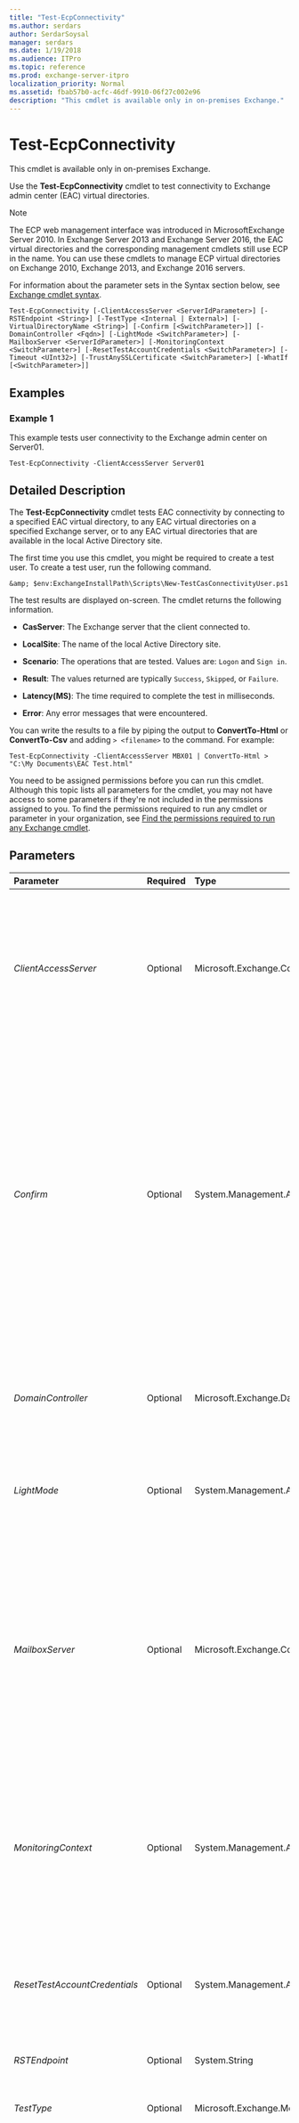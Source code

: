 ```yaml
---
title: "Test-EcpConnectivity"
ms.author: serdars
author: SerdarSoysal
manager: serdars
ms.date: 1/19/2018
ms.audience: ITPro
ms.topic: reference
ms.prod: exchange-server-itpro
localization_priority: Normal
ms.assetid: fbab57b0-acfc-46df-9910-06f27c002e96
description: "This cmdlet is available only in on-premises Exchange."
---
```


# Test-EcpConnectivity

This cmdlet is available only in on-premises Exchange. 
  
Use the **Test-EcpConnectivity** cmdlet to test connectivity to Exchange admin center (EAC) virtual directories.
  
> [!NOTE]
> The ECP web management interface was introduced in MicrosoftExchange Server 2010. In Exchange Server 2013 and Exchange Server 2016, the EAC virtual directories and the corresponding management cmdlets still use ECP in the name. You can use these cmdlets to manage ECP virtual directories on Exchange 2010, Exchange 2013, and Exchange 2016 servers. 
  
For information about the parameter sets in the Syntax section below, see [Exchange cmdlet syntax](https://technet.microsoft.com/library/bb123552.aspx). 
  
```
Test-EcpConnectivity [-ClientAccessServer <ServerIdParameter>] [-RSTEndpoint <String>] [-TestType <Internal | External>] [-VirtualDirectoryName <String>] [-Confirm [<SwitchParameter>]] [-DomainController <Fqdn>] [-LightMode <SwitchParameter>] [-MailboxServer <ServerIdParameter>] [-MonitoringContext <SwitchParameter>] [-ResetTestAccountCredentials <SwitchParameter>] [-Timeout <UInt32>] [-TrustAnySSLCertificate <SwitchParameter>] [-WhatIf [<SwitchParameter>]]

```

## Examples
<a name="Examples"> </a>

### Example 1

This example tests user connectivity to the Exchange admin center on Server01.
  
```
Test-EcpConnectivity -ClientAccessServer Server01
```

## Detailed Description
<a name="DetailedDescription"> </a>

The **Test-EcpConnectivity** cmdlet tests EAC connectivity by connecting to a specified EAC virtual directory, to any EAC virtual directories on a specified Exchange server, or to any EAC virtual directories that are available in the local Active Directory site.
  
The first time you use this cmdlet, you might be required to create a test user. To create a test user, run the following command.
  
```
&amp; $env:ExchangeInstallPath\Scripts\New-TestCasConnectivityUser.ps1
```

The test results are displayed on-screen. The cmdlet returns the following information.
  
- **CasServer**: The Exchange server that the client connected to.
    
- **LocalSite**: The name of the local Active Directory site.
    
- **Scenario**: The operations that are tested. Values are:  `Logon` and `Sign in`.
    
- **Result**: The values returned are typically  `Success`,  `Skipped`, or  `Failure`.
    
- **Latency(MS)**: The time required to complete the test in milliseconds.
    
- **Error**: Any error messages that were encountered.
    
You can write the results to a file by piping the output to **ConvertTo-Html** or **ConvertTo-Csv** and adding `> <filename>` to the command. For example:
  
```
Test-EcpConnectivity -ClientAccessServer MBX01 | ConvertTo-Html > "C:\My Documents\EAC Test.html"
```

You need to be assigned permissions before you can run this cmdlet. Although this topic lists all parameters for the cmdlet, you may not have access to some parameters if they're not included in the permissions assigned to you. To find the permissions required to run any cmdlet or parameter in your organization, see [Find the permissions required to run any Exchange cmdlet](https://technet.microsoft.com/library/mt432940.aspx).
  
## Parameters
<a name="DetailedDescription"> </a>

|**Parameter**|**Required**|**Type**|**Description**|
|:-----|:-----|:-----|:-----|
| _ClientAccessServer_ <br/> |Optional  <br/> |Microsoft.Exchange.Configuration.Tasks.ServerIdParameter  <br/> | The _ClientAccessServer_ parameter specifies the Exchange server to test. This server has the Client Access server role installed, and is responsible for accepting client connections. <br/>  You can use any value that uniquely identifies the server. For example: <br/>  Name <br/>  Distinguished name (DN) <br/> **ExchangeLegacyDN** <br/>  GUID <br/> |
| _Confirm_ <br/> |Optional  <br/> |System.Management.Automation.SwitchParameter  <br/> | The _Confirm_ switch specifies whether to show or hide the confirmation prompt. How this switch affects the cmdlet depends on if the cmdlet requires confirmation before proceeding. <br/>  Destructive cmdlets (for example, **Remove-\*** cmdlets) have a built-in pause that forces you to acknowledge the command before proceeding. For these cmdlets, you can skip the confirmation prompt by using this exact syntax: `-Confirm:$false`.  <br/>  Most other cmdlets (for example, **New-\*** and **Set-\*** cmdlets) don't have a built-in pause. For these cmdlets, specifying the _Confirm_ switch without a value introduces a pause that forces you acknowledge the command before proceeding. <br/> |
| _DomainController_ <br/> |Optional  <br/> |Microsoft.Exchange.Data.Fqdn  <br/> |The _DomainController_ parameter specifies the domain controller that's used by this cmdlet to read data from or write data to Active Directory. You identify the domain controller by its fully qualified domain name (FQDN). For example, `dc01.contoso.com`.  <br/> |
| _LightMode_ <br/> |Optional  <br/> |System.Management.Automation.SwitchParameter  <br/> |This parameter isn't implemented for this diagnostic command. Using this parameter doesn't change the behavior of this command.  <br/> |
| _MailboxServer_ <br/> |Optional  <br/> |Microsoft.Exchange.Configuration.Tasks.ServerIdParameter  <br/> | The _MailboxServer_ parameter specifies the Exchange 2016 or Exchange 2013 Mailbox server that you want to test. This parameter identifies the backend server that accepts proxied connections from the frontend server where clients connect. <br/>  You can use any value that uniquely identifies the server. For example: <br/>  Name <br/>  Distinguished name (DN) <br/> **ExchangeLegacyDN** <br/>  GUID <br/>  If you don't use this parameter, connections to all Mailbox servers in the local Active Directory site are tested. <br/> |
| _MonitoringContext_ <br/> |Optional  <br/> |System.Management.Automation.SwitchParameter  <br/> |The _MonitoringContext_ switch includes the associated monitoring events and performance counters in the results. Typically, you include the monitoring events and performance counters in the results when the output is passed to MicrosoftSystem Center Operations Manager (SCOM). You don't need to specify a value with this switch. <br/> |
| _ResetTestAccountCredentials_ <br/> |Optional  <br/> |System.Management.Automation.SwitchParameter  <br/> |The _ResetTestAccountCredentials_ switch resets the password for the test account that's used to run this command. The password for the test account is typically reset every seven days. Use this switch to force a password reset any time it's required for security reasons. <br/> |
| _RSTEndpoint_ <br/> |Optional  <br/> |System.String  <br/> |This parameter is reserved for internal Microsoft use.  <br/> |
| _TestType_ <br/> |Optional  <br/> |Microsoft.Exchange.Monitoring.OwaConnectivityTestType  <br/> |The _TestType_ parameter specifies whether the command tests internal or external URLs. Values are `Internal` and `External`. The default value is  `Internal`.  <br/> |
| _Timeout_ <br/> |Optional  <br/> |System.UInt32  <br/> |The _Timeout_ parameter specifies the amount of time, in seconds, to wait for the test operation to finish. The default value for the _Timeout_ parameter is 30 seconds. You must specify a time-out value greater than 0 seconds and less than 1 hour (3,600 seconds). We recommend that you always configure this parameter with a value of 5 seconds or more. <br/> |
| _TrustAnySSLCertificate_ <br/> |Optional  <br/> |System.Management.Automation.SwitchParameter  <br/> |The _TrustAnySSLCertificate_ switch specifies whether to ignore Secure Sockets Layer (SSL) certificate validation failures. You don't need to specify a value with this switch. <br/> This switch is useful for testing internal URLs, because a URL that has an associated certificate is typically an external URL. This switch lets the task check an internal URL without generating an error when the certificate doesn't match the URL.  <br/> |
| _VirtualDirectoryName_ <br/> |Optional  <br/> |System.String  <br/> |The _VirtualDirectoryName_ parameter specifies the name of the EAC virtual directory that you want to test. Enclose values that contain spaces in quotation marks ("). <br/>  If you don't use this parameter, all available EAC virtual directories are tested. <br/> |
| _WhatIf_ <br/> |Optional  <br/> |System.Management.Automation.SwitchParameter  <br/> |The _WhatIf_ switch simulates the actions of the command. You can use this switch to view the changes that would occur without actually applying those changes. You don't need to specify a value with this switch. <br/> |
   
## Input Types
<a name="InputTypes"> </a>

To see the input types that this cmdlet accepts, see [Cmdlet Input and Output Types](http://go.microsoft.com/fwlink/p/?linkId=616387). If the Input Type field for a cmdlet is blank, the cmdlet doesn't accept input data. 
  
## Return Types
<a name="ReturnTypes"> </a>

To see the return types, which are also known as output types, that this cmdlet accepts, see [Cmdlet Input and Output Types](http://go.microsoft.com/fwlink/p/?linkId=616387). If the Output Type field is blank, the cmdlet doesn't return data. 
  

